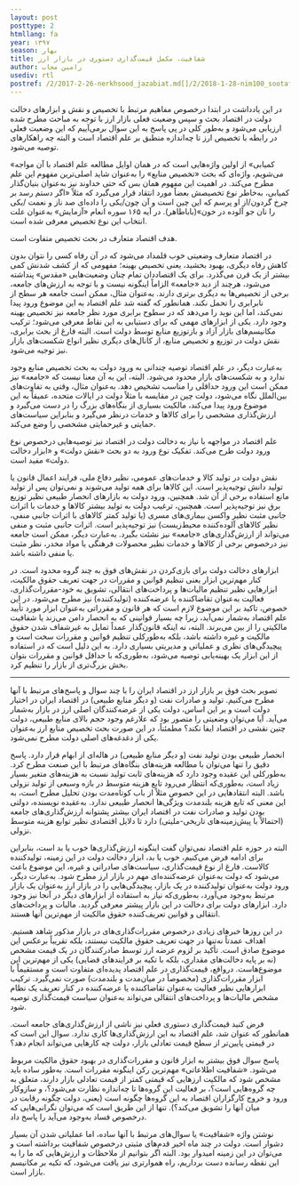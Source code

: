 ```yaml
---
layout: post
posttype: 2
htmllang: fa
year: ۱۳۹۷
season: بهار
title: شفافیت، مکمل قیمت‌گذاری دستوری در بازار ارز 
author: رامین مجاب
usediv: rtl
postref: /2/2017-2-26-nerkhsood_jazabiat.md[]/2/2018-1-28-nim100_sootafahom.md[]/2/2019-3-5-roshd_ayandeh.md[]/2/2019-5-15-pooli_shodane_kasri.md[]/2/2019-7-23-varte_eshtebahat.md[]/2/2016-9-1-naghd_mamo_markaz.md[]/2/2018-6-1-sekeye_ramzarz.md[]/2/2019-9-6-pish_tavarom.md[]/2/2019-1-28-mos_afzayesh_sarmaye.md[]/2/2017-6-6-mosahebe_roshd.md
---
```


در این یادداشت در ابتدا درخصوص مفاهیم مرتبط با تخصیص و نقش و ابزارهای دخالت دولت در اقتصاد بحث و سپس وضعیت فعلی بازار ارز با توجه به مباحث مطرح شده ارزیابی می‌شود و به‌طور کلی در پی پاسخ به این سوال برمی‌آییم که این وضعیت فعلی در رابطه با تخصیص ارز تا چه‌اندازه منطبق بر علم اقتصاد است و البته چه راهکارهای توصیه می‌شود.

«کمیابی» از اولین واژه‌هایی است که در همان اوایل مطالعه علم اقتصاد با آن مواجه می‌شویم، واژه‌ای که بحث «تخصیص منابع» را به‌عنوان شاید اصلی‌ترین مفهوم این علم مطرح می‌کند. در اهمیت این مفهوم همان بس که حتی خداوند نیز به‌عنوان بنیان‌گذار کمیابی، به‌خاطر نوع تخصیصش بعضاً مورد انتقاد قرار می‌گیرد که مثلاً «اگر دستم رسد بر چرخ گردون/از او پرسم که این چین است و آن چون/یکی را داده‌ای صد ناز و نعمت /یکی را نان جو آلوده در خون»(باباطاهر). در آیه ۱۶۵ سوره انعام «آزمایش» به‌عنوان علت انتخاب این نوع تخصیص معرفی شده است. 

هدف اقتصاد متعارف در بحث تخصیص متفاوت است. 

در اقتصاد متعارف وضعیتی خوب قلمداد می‌شود که در آن رفاه کسی را نتوان بدون کاهش رفاه دیگری، بهبود بخشید، یعنی تخصیص بهینه؛ مفهومی که از کشف شدنش کمی بیشتر از یک قرن می‌گذرد. برای یک اقتصاددان تمام چنان وضعیت‌هایی «مقدس» پنداشته می‌شود، هرچند از دید «جامعه» الزاماً اینگونه نیست و با توجه به ارزش‌های جامعه، برخی از تخصیص‌ها به دیگری برتری دارند. به‌عنوان مثال، ممکن است جامعه هر سطح از نابرابری را تحمل نکند. همانطور که گفته شد علم اقتصاد به این موضوع ورود پیدا نمی‌کند، اما این نوید را می‌دهد که در سطوح برابری مورد نظر جامعه نیز تخصیص بهینه وجود دارد. یکی از ابزارهای مهمی که برای دستیابی به این نقاط معرفی می‌شود؛ ترکیب مکانیسم‌های بازار آزاد و بازتوزیع منابع توسط دولت است. البته فارغ از بحث برابری، نقش دولت در توزیع و تخصیص منابع، از کانال‌های دیگری نظیر انواع شکست‌های بازار نیز توجیه می‌شود.

به‌عبارت دیگر، در علم اقتصاد توصیه چندانی به ورود دولت به بحث تخصیص منابع وجود ندارد و به شکست‌های بازار محدود می‌شود. البته، این به آن معنا نیست که «جامعه» نیز ممکن است این ورود حداقلی را مناسب تشخیص دهد. به‌عنوان مثال، وقتی به تفاوت‌های بین‌الملل نگاه می‌شود، دولت چین در مقایسه با مثلاً دولت در ایالات متحده، عمیقاً به این موضوع ورود پیدا می‌کند، مالکیت بسیاری از بنگاه‌های بزرگ را در دست می‌گیرد و ارزش‌گذاری مشخصی را برای کالاها و خدمات درنظر می‌گیرد و بنابراین سیاست‌های حمایتی و غیرحمایتی مشخصی را وضع می‌کند. 

علم اقتصاد در مواجهه با نیاز به دخالت دولت در اقتصاد نیز توصیه‌هایی درخصوص نوع ورود دولت طرح می‌کند. تفکیک نوع ورود به دو بحث «نقش دولت» و «ابزار دخالت دولت» مفید است. 

نقش دولت در تولید کالا و خدمات‌های عمومی، نظیر دفاع ملی، فرایند اعمال قانون یا تولید دانش توجیه‌پذیر است. این کالاها برای همه تولید می‌شوند و نمی‌توان پس از تولید مانع استفاده برخی از آن شد. همچنین، ورود دولت به بازارهای انحصار طبیعی نظیر توزیع برق نیز توجیه‌پذیر است. همچنین، ترغیب دولت به تولید بیشتر کالاها و خدمات با اثرات جانبی مثبت نظیر واکسن بیماری‌های مسری (یا تولید کمتر کالاهای با اثرات جانبی منفی، نظیر کالاهای آلوده‌کننده محیط‌زیست) نیز توجیه‌پذیر است. اثرات جانبی مثبت و منفی می‌تواند از ارزش‌گذاری‌های «جامعه» نیز نشئت بگیرد. به‌عبارت دیگر، ممکن است جامعه نیز درخصوص برخی از کالاها و خدمات نظیر محصولات فرهنگی یا مواد مخدر، نظر مثبت یا منفی داشته باشد.

ابزارهای دخالت دولت برای بازی‌کردن در نقش‌های فوق به چند گروه محدود است. در کنار مهم‌ترین ابزار یعنی تنظیم قوانین و مقررات در جهت تعریف حقوق مالکیت، ابزارهایی نظیر تنظیم مالیات‌ها و پرداخت‌های انتقالی، تشویق به خود-مقررات‌گذاری، فعالیت به‌عنوان تقاضاکننده یا عرضه‌کننده (تولیدکننده) نیز مطرح می‌شود. در این خصوص، تاکید بر این موضوع لازم است که هر قانون و مقرراتی به‌عنوان ابزار مورد تأیید علم اقتصاد به‌شمار نمی‌آید، زیرا چه بسیار قوانینی که به انحصار دامن می‌زند یا شفافیت مالکیتی را از بین می‌برند. البته، نه اینکه قانون‌گذار عمداً تمایل به غیرشفاف شدن حقوق مالکیت و غیره داشته باشد، بلکه به‌طورکلی تنظیم قوانین و مقررات سخت است و پیچیدگی‌های نظری و عملیاتی و مدیریتی بسیاری دارد. به این دلیل است که در استفاده از این ابزار یک بهینه‌یابی توصیه می‌شود، به‌طوری‌که با حداقل قوانین و مقررات بتوان بخش بزرگ‌تری از بازار را تنظیم کرد. 

***

تصویر بحث فوق بر بازار ارز در اقتصاد ایران را با چند سوال و پاسخ‌های مرتبط با آنها مطرح می‌کنیم. 
تولید و صادرات نفت (و دیگر منابع طبیعی) در اقتصاد ایران در اختیار دولت است و بر این اساس، دولت یکی از عرضه‌کنندگان اصلی ارز در بازار به‌شمار می‌آید. آیا می‌توان وضعیتی را متصور بود که علارغم وجود حجم بالای منابع طبیعی، دولت چنین نقشی در اقتصاد ایفا نکند؟ مطمئناً، در این صورت بحث تخصیص منابع ارز به‌عنوان یکی از دغدغه‌های اصلی دولت مطرح نمی‌شود. 

انحصار طبیعی بودن تولید نفت (و دیگر منابع طبیعی) در هاله‌ای از ابهام قرار دارد. پاسخ دقیق را تنها می‌توان با مطالعه هزینه‌های بنگاه‌های مرتبط با این صنعت مطرح کرد. به‌طورکلی این عقیده وجود دارد که هزینه‌های ثابت تولید نسبت به هزینه‌های متغیر بسیار زیاد است، به‌طوری‌که انتظار می‌رود تابع هزینه متوسط در بازه وسیعی از تولید نزولی باشد. البته انتقادهایی در این خصوص مثلاً از باب کوتاه‌مدت بودن تحلیل مطرح است، به این معنی که تابع هزینه بلندمدت ویژگی‌ها انحصار طبیعی ندارد. به‌عقیده نویسنده، دولتی بودن تولید و صادرات نفت در اقتصاد ایران بیشتر پشتوانه ارزش‌گذاری‌های جامعه (احتمالاً با پیش‌زمینه‌های تاریخی-ملیتی) دارد تا دلایل اقتصادی نظیر توابع هزینه متوسط نزولی. 

البته در حوزه علم اقتصاد نمی‌توان گفت اینگونه ارزش‌گذاری‌ها خوب یا بد است، بنابراین برای ادامه فرض می‌کنیم، خوب یا بد، ابزار دخالت دولت در این زمینه، تولیدکننده کالاست. فارغ از نوع قیمت‌گذاری، سیاست‌های صادراتی و غیره، این موضوع باعث می‌شود که دولت به‌عنوان عرضه‌کننده‌ای مهم در بازار ارز مطرح شود. به‌عبارت دیگر، ورود دولت به‌عنوان تولیدکننده در یک بازار، پیچیدگی‌هایی را در بازار ارز به‌عنوان یک بازار مرتبط به‌وجود می‌آورد، به‌طوری‌که نیاز به استفاده از ابزارهای دیگر در آنجا نیز وجود دارد. ابزارهای دولت برای دخالت در این بازار پیشتر معرفی گردید. مالیات و پرداخت‌های انتقالی و قوانین تعریف‌کننده حقوق مالکیت از مهم‌ترین آنها هستند. 

در این روزها خبرهای زیادی درخصوص مقررات‌گذاری‌های در بازار مذکور شاهد هستیم. اهداف عمدتاً نه‌تنها در جهت تعریف حقوق مالکیت نیستند، بلکه تقریباً برعکس این موضوع صادق است. تأکید بر لزوم عرضه ارز توسط صادرکنندگان در یک قیمت مشخص (نه بر پایه دخالت‌های مقداری، بلکه با تکیه بر فرایندهای قضایی) یکی از مهم‌ترین این موضوع‌هاست. درواقع، قیمت‌گذاری در علم اقتصاد پدیده‌ای متفاوت است و مستقیماً با ابزار مقررات‌گذاری (مخصوصاً در میان‌مدت و بلندمدت) صورت نمی‌گیرد. ترکیب ابزارهایی نظیر فعالیت به‌عنوان تقاضاکننده یا عرضه‌کننده در کنار تعریف یک نظام مشخص مالیات‌ها و پرداخت‌های انتقالی می‌تواند به‌عنوان سیاست قیمت‌گذاری توصیه شود.

فرض کنید قیمت‌گذاری دستوری فعلی نیز ناشی از ارزش‌گذاری‌های جامعه است. همانطور که عنوان شد، علم اقتصاد به این ارزش‌گذاری‌ها کاری ندارد. سوال این است که در قیمتی پایین‌تر از سطح قیمت تعادلی بازار، دولت چه کارهایی می‌تواند انجام دهد؟

پاسخ سوال فوق بیشتر به ابزار قانون و مقررات‌گذاری در بهبود حقوق مالکیت مربوط می‌شود. «شفافیت اطلاعاتی» مهم‌ترین رکن اینگونه مقررات است. به‌طور ساده باید مشخص شود که مالکیت ارزهایی که قیمتی کمتر از قیمت تعادلی بازار دارند، متعلق به چه گروه‌هایی است؟، بر فعالیت این گروه‌ها تا چه‌اندازه نظارت می‌شود؟،  و سازوکار ورود و خروج کارگزاران اقتصاد به این گروه‌ها چگونه است (یعنی، دولت چگونه رقابت در میان آنها را تشویق می‌کند؟). تنها از این طریق است که می‌توان نگرانی‌هایی که درخصوص فساد به‌وجود می‌آید را پاسخ داد.

نوشتن واژه «شفافیت» یا سوال‌های مرتبط با آنها ساده، اما عملیاتی شدن آن بسیار دشوار است. دولت در چند ماه اخیر قدم‌های مثبتی درخصوص شفافیت برداشته است و می‌توان در این زمینه امیدوار بود. البته اگر بتوانیم از ملاحظات و ارزش‌هایی که ما را به این نقطه رسانده دست برداریم، راه هموارتری نیز یافت می‌شود، که تکیه بر مکانیسم بازار است. 